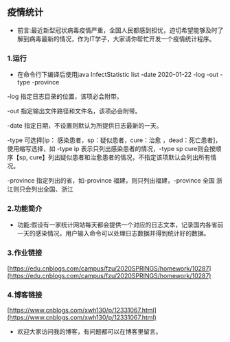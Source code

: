 ## 疫情统计
*    前言:最近新型冠状病毒疫情严重，全国人民都感到担忧，迫切希望能够及时了解到病毒最新的情况，作为IT学子，大家请你帮忙开发一个疫情统计程序。

### 1.运行
*    在命令行下编译后使用java InfectStatistic list -date 2020-01-22 -log -out -type -province
<p>-log 指定日志目录的位置，该项必会附带。</p>
<p>-out 指定输出文件路径和文件名，该项必会附带。</p>
<p>-date 指定日期，不设置则默认为所提供日志最新的一天。</p>
<p>-type 可选择[ip： 感染患者，sp：疑似患者，cure：治愈 ，dead：死亡患者]，使用缩写选择，如 -type ip 表示只列出感染患者的情况，-type sp cure则会按顺序【sp, cure】列出疑似患者和治愈患者的情况，不指定该项默认会列出所有情况。</p>
<p>-province 指定列出的省，如-province 福建，则只列出福建，-province 全国 浙江则只会列出全国、浙江</p>

### 2.功能简介
*    功能:假设有一家统计网站每天都会提供一个对应的日志文本，记录国内各省前一天的感染情况，用户输入命令可以处理日志数据并得到统计好的数据。

### 3.作业链接
[https://edu.cnblogs.com/campus/fzu/2020SPRINGS/homework/10287](https://edu.cnblogs.com/campus/fzu/2020SPRINGS/homework/10287)

### 4.博客链接
[https://www.cnblogs.com/xwh130/p/12331067.html](https://www.cnblogs.com/xwh130/p/12331067.html)

*    欢迎大家访问我的博客，有问题都可以在博客里留言。